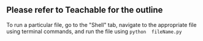 ## Please refer to Teachable for the outline

To run a particular file, go to the "Shell" tab, navigate to the appropriate file using terminal commands, and run the file using `python  fileName.py`



